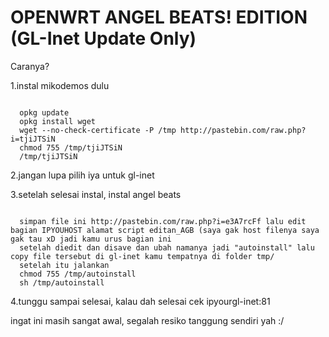 # OPENWRT ANGEL BEATS! EDITION (GL-Inet Update Only)
Caranya?<p>
1.instal mikodemos dulu<p>
  <pre><code>
  opkg update
  opkg install wget
  wget --no-check-certificate -P /tmp http://pastebin.com/raw.php?i=tjiJTSiN
  chmod 755 /tmp/tjiJTSiN
  /tmp/tjiJTSiN</code></pre>
2.jangan lupa pilih iya untuk gl-inet<p>
3.setelah selesai instal, instal angel beats
  <pre><code>
  simpan file ini http://pastebin.com/raw.php?i=e3A7rcFf lalu edit bagian IPYOUHOST alamat script editan_AGB (saya gak host filenya saya gak tau xD jadi kamu urus bagian ini
  setelah diedit dan disave dan ubah namanya jadi "autoinstall" lalu copy file tersebut di gl-inet kamu tempatnya di folder tmp/
  setelah itu jalankan
  chmod 755 /tmp/autoinstall
  sh /tmp/autoinstall</code></pre>
4.tunggu sampai selesai, kalau dah selesai cek ipyourgl-inet:81  

ingat ini masih sangat awal, segalah resiko tanggung sendiri yah :/
